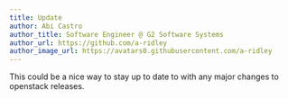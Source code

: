 ```yaml
---
title: Update
author: Abi Castro
author_title: Software Engineer @ G2 Software Systems
author_url: https://github.com/a-ridley
author_image_url: https://avatars0.githubusercontent.com/a-ridley
---
```


This could be a nice way to stay up to date to with any major changes to openstack releases.